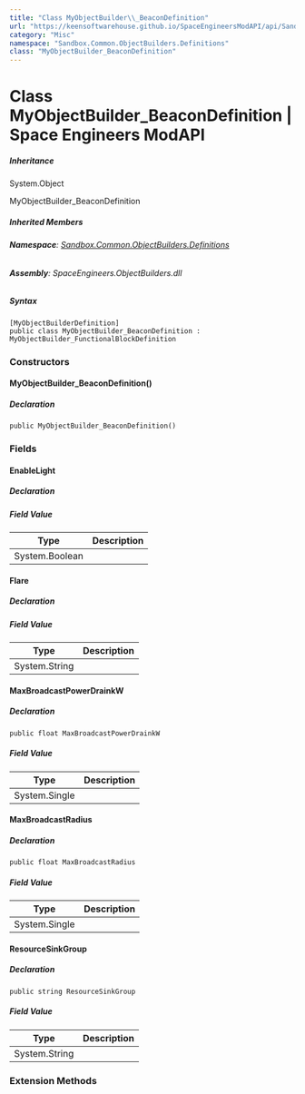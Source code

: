 ```yaml
---
title: "Class MyObjectBuilder\\_BeaconDefinition"
url: "https://keensoftwarehouse.github.io/SpaceEngineersModAPI/api/Sandbox.Common.ObjectBuilders.Definitions.MyObjectBuilder_BeaconDefinition.html"
category: "Misc"
namespace: "Sandbox.Common.ObjectBuilders.Definitions"
class: "MyObjectBuilder_BeaconDefinition"
---
```


# Class MyObjectBuilder\_BeaconDefinition | Space Engineers ModAPI

##### Inheritance

System.Object

MyObjectBuilder\_BeaconDefinition

##### Inherited Members

###### **Namespace**: [Sandbox.Common.ObjectBuilders.Definitions](https://keensoftwarehouse.github.io/SpaceEngineersModAPI/api/Sandbox.Common.ObjectBuilders.Definitions.html)

###### **Assembly**: SpaceEngineers.ObjectBuilders.dll

##### Syntax

```
[MyObjectBuilderDefinition]
public class MyObjectBuilder_BeaconDefinition : MyObjectBuilder_FunctionalBlockDefinition
```

### Constructors

#### MyObjectBuilder\_BeaconDefinition()

##### Declaration

```
public MyObjectBuilder_BeaconDefinition()
```

### Fields

#### EnableLight

##### Declaration

##### Field Value

| Type | Description |
| --- | --- |
| System.Boolean |     |

#### Flare

##### Declaration

##### Field Value

| Type | Description |
| --- | --- |
| System.String |     |

#### MaxBroadcastPowerDrainkW

##### Declaration

```
public float MaxBroadcastPowerDrainkW
```

##### Field Value

| Type | Description |
| --- | --- |
| System.Single |     |

#### MaxBroadcastRadius

##### Declaration

```
public float MaxBroadcastRadius
```

##### Field Value

| Type | Description |
| --- | --- |
| System.Single |     |

#### ResourceSinkGroup

##### Declaration

```
public string ResourceSinkGroup
```

##### Field Value

| Type | Description |
| --- | --- |
| System.String |     |

### Extension Methods